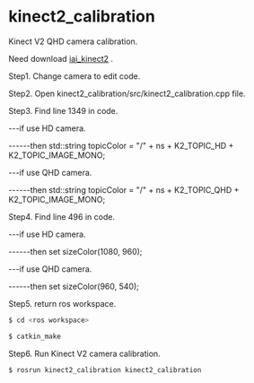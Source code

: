 # kinect2_calibration
Kinect V2 QHD camera calibration.

Need download [iai_kinect2](https://github.com/code-iai/iai_kinect2) .

Step1. Change camera to edit code.


Step2. Open kinect2_calibration/src/kinect2_calibration.cpp file.


Step3. Find line 1349 in code.


---if use HD camera.


------then std::string topicColor = "/" + ns + K2_TOPIC_HD + K2_TOPIC_IMAGE_MONO;

---if use QHD camera.


------then std::string topicColor = "/" + ns + K2_TOPIC_QHD + K2_TOPIC_IMAGE_MONO;

Step4. Find line 496 in code.


---if use HD camera.


------then set sizeColor(1080, 960);

---if use QHD camera.


------then set sizeColor(960, 540);

Step5. return ros workspace.
``` bash
$ cd <ros workspace>
```

``` bash
$ catkin_make
```

Step6. Run Kinect V2 camera calibration.
``` bash
$ rosrun kinect2_calibration kinect2_calibration
```
